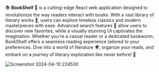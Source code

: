 📚 **BookShelf** 📖 is a cutting-edge React web application designed to revolutionize the way readers interact with books. With a vast library of literary works 🌟, users can explore timeless classics and modern masterpieces with ease. Advanced search features 📝 allow users to discover new favorites, while a visually stunning UI captivates the imagination. Whether you're a casual reader or a dedicated bookworm, BookShelf offers a seamless reading experience tailored to your preferences. Dive into a world of literature 🌍, organize your reads, and embark on a journey of literary exploration like never before! 🚀

![Screenshot 2024-04-10 224530](https://github.com/Sahil-Sharma06/BookShelf/assets/116885079/11f2250b-ae51-4552-b9ef-be3b849f47b0)
